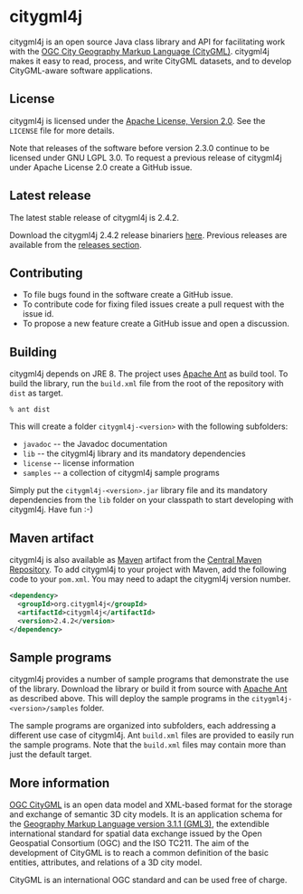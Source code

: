 citygml4j
=========

citygml4j is an open source Java class library and API for facilitating work with the [OGC City Geography Markup Language (CityGML)](http://www.opengeospatial.org/standards/citygml). citygml4j makes it easy to read, process, and write CityGML datasets, and to develop CityGML-aware software applications.

License
-------
citygml4j is licensed under the [Apache License, Version 2.0](http://www.apache.org/licenses/LICENSE-2.0). See the `LICENSE` file for more details.

Note that releases of the software before version 2.3.0 continue to be licensed under GNU LGPL 3.0. To request a previous release of citygml4j under Apache License 2.0 create a GitHub issue.

Latest release
--------------
The latest stable release of citygml4j is 2.4.2.

Download the citygml4j 2.4.2 release binariers [here](https://github.com/citygml4j/citygml4j/releases/download/v2.4.2/citygml4j-2.4.2.zip). Previous releases are available from the [releases section](https://github.com/citygml4j/citygml4j/releases).

Contributing
------------
* To file bugs found in the software create a GitHub issue.
* To contribute code for fixing filed issues create a pull request with the issue id.
* To propose a new feature create a GitHub issue and open a discussion.

Building
--------
citygml4j depends on JRE 8. The project uses [Apache Ant](http://ant.apache.org/) as build tool. To build the library, run the `build.xml` file from the root of the repository with `dist` as target. 

    % ant dist

This will create a folder `citygml4j-<version>` with the following subfolders:
* `javadoc` -- the Javadoc documentation
* `lib` -- the citygml4j library and its mandatory dependencies
* `license` -- license information
* `samples` -- a collection of citygml4j sample programs

Simply put the `citygml4j-<version>.jar` library file and its mandatory dependencies from the `lib` folder on your classpath to start developing with citygml4j. Have fun :-)

Maven artifact
--------------
citygml4j is also available as [Maven](http://maven.apache.org/) artifact from the [Central Maven Repository](http://search.maven.org/#search%7Cga%7C1%7Ca%3A%22citygml4j%22). To add citygml4j  to your project with Maven, add the following code to your `pom.xml`. You may need to adapt the citygml4j version number.

```xml
<dependency>
  <groupId>org.citygml4j</groupId>
  <artifactId>citygml4j</artifactId>
  <version>2.4.2</version>
</dependency>
```

Sample programs
---------------
citygml4j provides a number of sample programs that demonstrate the use of the library. Download the library or build it from source with [Apache Ant](http://ant.apache.org/) as described above. This will deploy the sample programs in the `citygml4j-<version>/samples` folder.

The sample programs are organized into subfolders, each addressing a different use case of citygml4j. Ant `build.xml` files are provided to easily run the sample programs. Note that the `build.xml` files may contain more than just the default target.

More information
----------------
[OGC CityGML](http://www.opengeospatial.org/standards/citygml) is an open data model and XML-based format for the storage and exchange of semantic 3D city models. It is an application schema for the [Geography Markup Language version 3.1.1 (GML3)](http://www.opengeospatial.org/standards/gml), the extendible international standard for spatial data exchange issued by the Open Geospatial Consortium (OGC) and the ISO TC211. The aim of the development of CityGML is to reach a common definition of the basic entities, attributes, and relations of a 3D city model.

CityGML is an international OGC standard and can be used free of charge.
